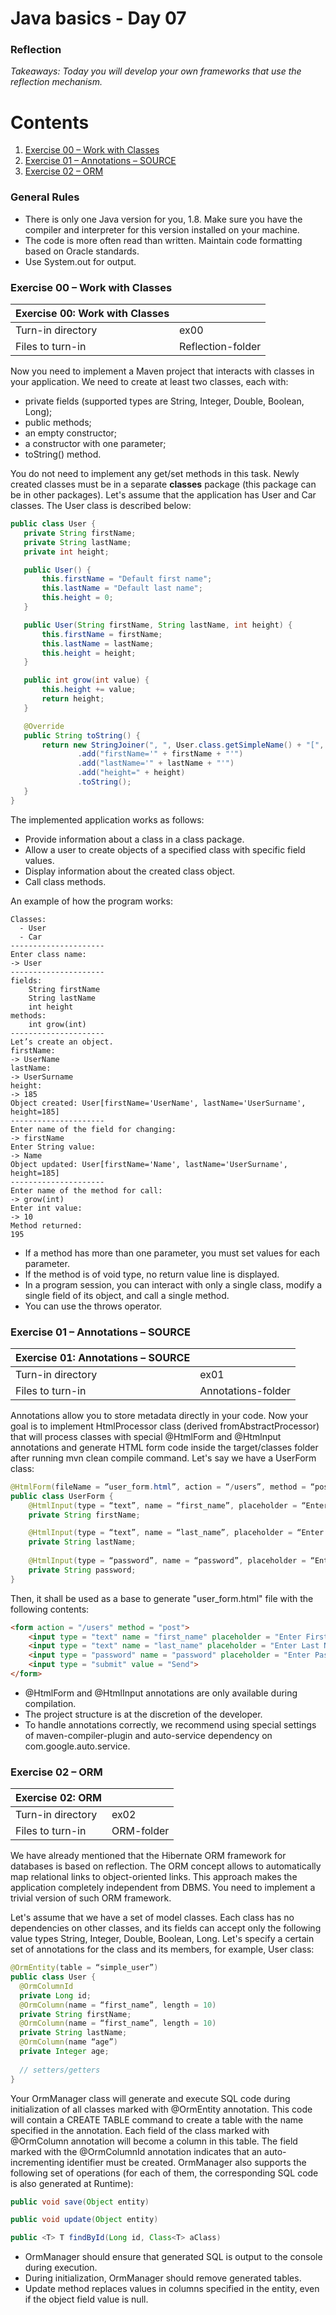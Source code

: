 # Java basics - Day 07
### Reflection

*Takeaways: Today you will develop your own frameworks that use the reflection mechanism.*

# Contents
1. [Exercise 00 – Work with Classes](#exercise-00--work-with-classes)
2. [Exercise 01 – Annotations – SOURCE](#exercise-01--annotations--source)
3. [Exercise 02 – ORM](#exercise-02--orm)

### General Rules
- There is only one Java version for you, 1.8. Make sure you have the compiler and interpreter for this version installed on your machine.
- The code is more often read than written. Maintain code formatting based on Oracle standards.
- Use System.out for output.


### Exercise 00 – Work with Classes

Exercise 00: Work with Classes ||
---|---
Turn-in directory	| ex00
Files to turn-in |	Reflection-folder


Now you need to implement a Maven project that interacts with classes in your application. We need to create at least two classes, each with:
- private fields (supported types are String, Integer, Double, Boolean, Long);
- public methods;
- an empty constructor;
- a constructor with one parameter;
- toString() method.

You do not need to implement any get/set methods in this task. Newly created classes must be in a separate **classes** package (this package can be in other packages). Let's assume that the application has User and Car classes. The User class is described below:
```java
public class User {
   private String firstName;
   private String lastName;
   private int height;

   public User() {
       this.firstName = "Default first name";
       this.lastName = "Default last name";
       this.height = 0;
   }

   public User(String firstName, String lastName, int height) {
       this.firstName = firstName;
       this.lastName = lastName;
       this.height = height;
   }

   public int grow(int value) {
       this.height += value;
       return height;
   }

   @Override
   public String toString() {
       return new StringJoiner(", ", User.class.getSimpleName() + "[", "]")
               .add("firstName='" + firstName + "'")
               .add("lastName='" + lastName + "'")
               .add("height=" + height)
               .toString();
   }
}
```

The implemented application works as follows:
- Provide information about a class in a class package.
- Allow a user to create objects of a specified class with specific field values.
- Display information about the created class object.
- Call class methods.

An example of how the program works:

```
Classes:
  - User
  - Car
---------------------
Enter class name:
-> User
---------------------
fields:
	String firstName
	String lastName
	int height
methods:
	int grow(int)
---------------------
Let’s create an object.
firstName:
-> UserName
lastName:
-> UserSurname
height:
-> 185
Object created: User[firstName='UserName', lastName='UserSurname', height=185]
---------------------
Enter name of the field for changing:
-> firstName
Enter String value:
-> Name
Object updated: User[firstName='Name', lastName='UserSurname', height=185]
---------------------
Enter name of the method for call:
-> grow(int)
Enter int value:
-> 10
Method returned:
195
```

- If a method has more than one parameter, you must set values for each parameter.
- If the method is of void type, no return value line is displayed.
- In a program session, you can interact with only a single class, modify a single field of its object, and call a single method.
- You can use the throws operator.

### Exercise 01 – Annotations – SOURCE

Exercise 01: Annotations – SOURCE ||
---|---
Turn-in directory |	ex01
Files to turn-in |	Annotations-folder

Annotations allow you to store metadata directly in your code. Now your goal is to implement HtmlProcessor class (derived fromAbstractProcessor) that will process classes with special @HtmlForm and @Htmlnput annotations and generate HTML form code inside the target/classes folder after running mvn clean compile command. Let's say we have a UserForm class:
```java
@HtmlForm(fileName = “user_form.html”, action = “/users”, method = “post”)
public class UserForm {
	@HtmlInput(type = “text”, name = “first_name”, placeholder = “Enter First Name”)
	private String firstName;

	@HtmlInput(type = “text”, name = “last_name”, placeholder = “Enter Last Name”)
	private String lastName;
	
	@HtmlInput(type = “password”, name = “password”, placeholder = “Enter Password”)
	private String password;
}
```
Then, it shall be used as a base to generate "user_form.html" file with the following contents:

```HTML
<form action = "/users" method = "post">
	<input type = "text" name = "first_name" placeholder = "Enter First Name">
	<input type = "text" name = "last_name" placeholder = "Enter Last Name">
	<input type = "password" name = "password" placeholder = "Enter Password">
	<input type = "submit" value = "Send">
</form>
```

- @HtmlForm and @HtmlInput annotations are only available during compilation.
- The project structure is at the discretion of the developer.
- To handle annotations correctly, we recommend using special settings of maven-compiler-plugin and auto-service dependency on com.google.auto.service.

### Exercise 02 – ORM

Exercise 02: ORM ||
---|---
Turn-in directory	| ex02
Files to turn-in	| ORM-folder

We have already mentioned that the Hibernate ORM framework for databases is based on reflection. The ORM concept allows to automatically map relational links to object-oriented links. This approach makes the application completely independent from DBMS. You need to implement a trivial version of such ORM framework.

Let's assume that we have a set of model classes. Each class has no dependencies on other classes, and its fields can accept only the following value types String, Integer, Double, Boolean, Long. Let's specify a certain set of annotations for the class and its members, for example, User class:

```java
@OrmEntity(table = “simple_user”)
public class User {
  @OrmColumnId
  private Long id;
  @OrmColumn(name = “first_name”, length = 10)
  private String firstName;
  @OrmColumn(name = “first_name”, length = 10)
  private String lastName;
  @OrmColumn(name “age”)
  private Integer age;
  
  // setters/getters
}
```

Your OrmManager class will generate and execute SQL code during initialization of all classes marked with @OrmEntity annotation. This code will contain a CREATE TABLE command to create a table with the name specified in the annotation. Each field of the class marked with @OrmColumn annotation will become a column in this table. The field marked with the @OrmColumnId annotation indicates that an auto-incrementing identifier must be created. OrmManager also supports the following set of operations (for each of them, the corresponding SQL code is also generated at Runtime):

```java
public void save(Object entity)

public void update(Object entity)

public <T> T findById(Long id, Class<T> aClass)
```

- OrmManager should ensure that generated SQL is output to the console during execution.
- During initialization, OrmManager should remove generated tables.
- Update method replaces values in columns specified in the entity, even if the object field value is null.
